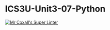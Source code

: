 # ICS3U-Unit3-07-Python

[![Mr Coxall's Super Linter](https://github.com/CristianoSellitto/ICS3U-Unit3-07-Python/workflows/Mr%20Coxall's%20Super%20Linter/badge.svg)](https://github.com/CristianoSellitto/ICS3U-Unit3-07-Python/actions/)
